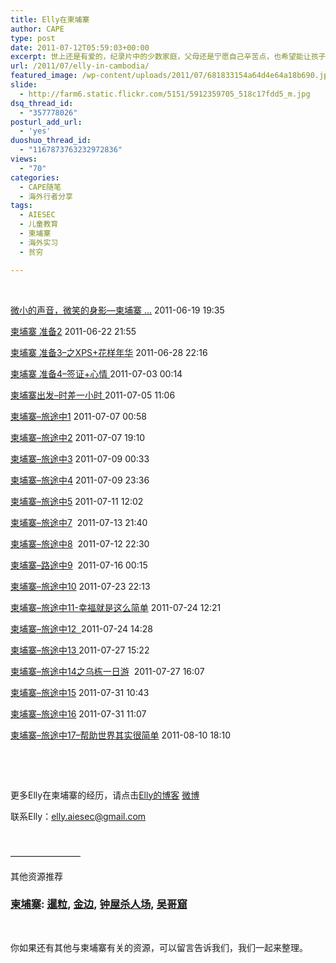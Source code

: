 ```yaml
---
title: Elly在柬埔寨
author: CAPE
type: post
date: 2011-07-12T05:59:03+00:00
excerpt: 世上还是有爱的，纪录片中的少数家庭，父母还是宁愿自己辛苦点，也希望能让孩子接受教育··· ···
url: /2011/07/elly-in-cambodia/
featured_image: /wp-content/uploads/2011/07/681833154a64d4e64a18b690.jpg
slide:
  - http://farm6.static.flickr.com/5151/5912359705_518c17fdd5_m.jpg
dsq_thread_id:
  - "357778026"
posturl_add_url:
  - 'yes'
duoshuo_thread_id:
  - "1167873763232972836"
views:
  - "70"
categories:
  - CAPE随笔
  - 海外行者分享
tags:
  - AIESEC
  - 儿童教育
  - 柬埔寨
  - 海外实习
  - 贫穷

---
```

&nbsp;

<a title="微小的声音，微笑的身影---柬埔寨 准备1" href="http://blog.sina.com.cn/s/blog_681833150100t7yy.html" target="_blank">微小的声音，微笑的身影&#8212;柬埔寨 …</a> 2011-06-19 19:35

<a title="柬埔寨 准备2" href="http://blog.sina.com.cn/s/blog_681833150100taqe.html" target="_blank">柬埔寨 准备2</a> 2011-06-22 21:55

<a title="柬埔寨 准备3--之XPS+花样年华" href="http://blog.sina.com.cn/s/blog_681833150100tg2a.html" target="_blank">柬埔寨 准备3&#8211;之XPS+花样年华</a> 2011-06-28 22:16

<a title="柬埔寨 准备4--签证+心情" href="http://blog.sina.com.cn/s/blog_681833150100tklo.html" target="_blank">柬埔寨 准备4&#8211;签证+心情 </a> 2011-07-03 00:14

<a title="柬埔寨出发--时差一小时" href="http://blog.sina.com.cn/s/blog_681833150100tmbg.html" target="_blank">柬埔寨出发&#8211;时差一小时 </a>2011-07-05 11:06

<a title="柬埔寨--旅途中1" href="http://blog.sina.com.cn/s/blog_681833150100tnph.html" target="_blank">柬埔寨&#8211;旅途中1</a> 2011-07-07 00:58

<a title="柬埔寨--旅途中2" href="http://blog.sina.com.cn/s/blog_681833150100tobg.html" target="_blank">柬埔寨&#8211;旅途中2</a> 2011-07-07 19:10

[柬埔寨&#8211;旅途中3][1] 2011-07-09 00:33

<a href="http://blog.sina.com.cn/s/blog_681833150100tpzo.html" target="_blank">柬埔寨&#8211;旅途中4</a> 2011-07-09 23:36

<p title="柬埔寨--旅途中6">
  <a title="柬埔寨--旅途中6" href="http://blog.sina.com.cn/s/blog_681833150100tqyj.html" target="_blank">柬埔寨&#8211;旅途中5</a> 2011-07-11 12:02
</p>

<div>
  <p>
    <a title="柬埔寨--旅途中7" href="http://blog.sina.com.cn/s/blog_681833150100tsvk.html" target="_blank">柬埔寨&#8211;旅途中7</a>  2011-07-13 21:40
  </p>
</div>

<div>
  <p>
    <a title="柬埔寨--旅途中8" href="http://blog.sina.com.cn/s/blog_681833150100ts5v.html" target="_blank">柬埔寨&#8211;旅途中8</a>  2011-07-12 22:30
  </p>
  
  <p>
    <a href="http://blog.sina.com.cn/s/blog_681833150100tuh0.html">柬埔寨&#8211;路途中9</a>  2011-07-16 00:15
  </p>
</div>

<a title="柬埔寨--旅途中10" href="http://blog.sina.com.cn/s/blog_681833150100u058.html" target="_blank">柬埔寨&#8211;旅途中10</a> 2011-07-23 22:13

<a title="柬埔寨--旅途中11-幸福就是这么简单" href="http://blog.sina.com.cn/s/blog_681833150100u0g2.html" target="_blank">柬埔寨&#8211;旅途中11-幸福就是这么简单</a> 2011-07-24 12:21

<a title="柬埔寨--旅途中12" href="http://blog.sina.com.cn/s/blog_681833150100u0gr.html" target="_blank">柬埔寨&#8211;旅途中12  </a>2011-07-24 14:28

<a title="柬埔寨--旅途中13" href="http://blog.sina.com.cn/s/blog_681833150100u18c.html" target="_blank">柬埔寨&#8211;旅途中13 </a>2011-07-27 15:22

<div>
  <p>
    <a title="柬埔寨--旅途中14之乌栋一日游" href="http://blog.sina.com.cn/s/blog_681833150100u3ak.html" target="_blank">柬埔寨&#8211;旅途中14之乌栋一日游</a>  2011-07-27 16:07
  </p>
</div>

<a title="柬埔寨--旅途中15" href="http://blog.sina.com.cn/s/blog_681833150100u5yo.html" target="_blank">柬埔寨&#8211;旅途中15</a> 2011-07-31 10:43

<div>
  <p>
    <a title="柬埔寨--旅途中16" href="http://blog.sina.com.cn/s/blog_681833150100u5z6.html" target="_blank">柬埔寨&#8211;旅途中16</a> 2011-07-31 11:07
  </p>
  
  <p>
    <a href="http://blog.sina.com.cn/s/blog_681833150100ufe6.html">柬埔寨&#8211;旅途中17&#8211;帮助世界其实很简单</a> 2011-08-10 18:10
  </p>
</div>

<div>
  <p>
    &nbsp;
  </p>
  
  <p>
    &nbsp;
  </p>
</div>

更多Elly在柬埔寨的经历，请点击[Elly的博客][2] [微博][3]

联系Elly：elly.aiesec@gmail.com

&nbsp;

&#8212;&#8212;&#8212;&#8212;&#8212;&#8212;&#8212;&#8212;

其他资源推荐

### <a href="http://www.haokanbu.com/tag/search/?q=%E6%9F%AC%E5%9F%94%E5%AF%A8" target="_blank">柬埔寨</a>: <a href="http://www.haokanbu.com/tag/search/?q=%E6%9A%B9%E7%B2%92" target="_blank">暹粒</a>, <a href="http://www.haokanbu.com/tag/search?q=%E9%87%91%E8%BE%B9" target="_blank">金边</a>, <a href="http://www.haokanbu.com/tag/search/?q=%E9%92%9F%E5%B1%8B%E6%9D%80%E4%BA%BA%E5%9C%BA" target="_blank">钟屋杀人场</a>, <a href="http://www.haokanbu.com/tag/search/?q=%E5%90%B4%E5%93%A5%E7%AA%9F" target="_blank">吴哥窟</a>

&nbsp;

你如果还有其他与柬埔寨有关的资源，可以留言告诉我们，我们一起来整理。

 [1]: http://blog.sina.com.cn/s/blog_681833150100tp8t.html
 [2]: http://blog.sina.com.cn/u/1746416405
 [3]: http://weibo.com/wenlia
